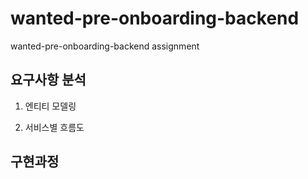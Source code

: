 # wanted-pre-onboarding-backend
wanted-pre-onboarding-backend assignment

## 요구사항 분석

1. 엔티티 모델링

2. 서비스별 흐름도

## 구현과정

